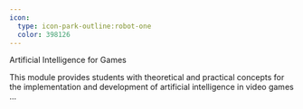 ```yaml
---
icon:
  type: icon-park-outline:robot-one
  color: 398126
---
```

Artificial Intelligence for Games

This module provides students with theoretical and practical concepts for the implementation and development of artificial intelligence in video games ... 
